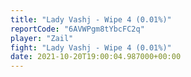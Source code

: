 ```yaml
---
title: "Lady Vashj - Wipe 4 (0.01%)"
reportCode: "6AVWPgm8tYbcFC2q"
player: "Zail"
fight: "Lady Vashj - Wipe 4 (0.01%)"
date: 2021-10-20T19:00:04.987000+00:00
---
```

